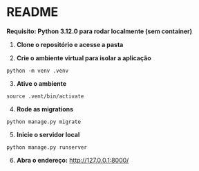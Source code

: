 
# README
**Requisito: Python 3.12.0 para rodar localmente (sem container)**

1. **Clone o repositório e acesse a pasta**

2. **Crie o ambiente virtual para isolar a aplicação**
``` 
python -m venv .venv
```

3. **Ative o ambiente**
``` 
source .vent/bin/activate
```

4. **Rode as migrations**
``` 
python manage.py migrate
```

5. **Inicie o servidor local**
```
python manage.py runserver 
```

6. **Abra o endereço:** http://127.0.0.1:8000/